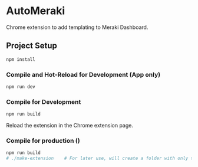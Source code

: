 # AutoMeraki

Chrome extension to add templating to Meraki Dashboard.

## Project Setup

```sh
npm install
```

### Compile and Hot-Reload for Development (App only)

```sh
npm run dev
```

### Compile for Development

```sh
npm run build
```
Reload the extension in the Chrome extension page.

### Compile for production ()

```sh
npm run build
# ./make-extension    # For later use, will create a folder with only the necessary files for the extension.
```
